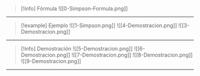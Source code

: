 > [!info] Fórmula 
![[0-Simpson-Formula.png]] 

---

>[!example] Ejemplo
>![[1-Simpson.png]]
>![[4-Demostracion.png]]
>![[3-Demostracion.png]]

---

>[!info] Demostración
![[5-Demostracion.png]]
![[6-Demostracion.png]]
![[7-Demostracion.png]]
![[8-Demostracion.png]]
![[9-Demostracion.png]]

---

